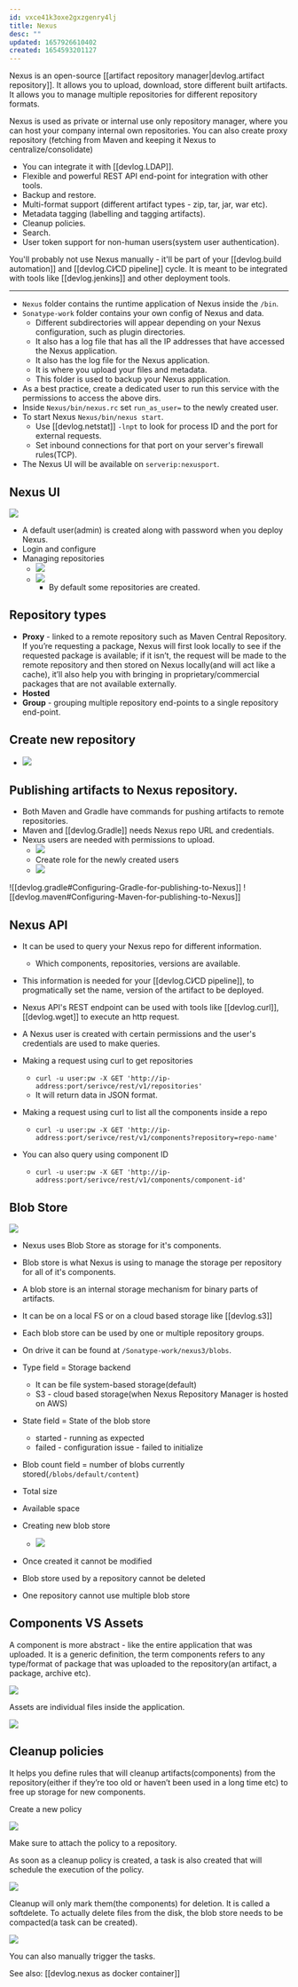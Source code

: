 ```yaml
---
id: vxce41k3oxe2gxzgenry4lj
title: Nexus
desc: ""
updated: 1657926610402
created: 1654593201127
---
```


Nexus is an open-source [[artifact repository manager|devlog.artifact repository]]. It allows you to upload, download, store different built artifacts. It allows you to manage multiple repositories for different repository formats.

Nexus is used as private or internal use only repository manager, where you can host your company internal own repositories. You can also create proxy repository (fetching from Maven and keeping it Nexus to centralize/consolidate)

- You can integrate it with [[devlog.LDAP]].
- Flexible and powerful REST API end-point for integration with other tools.
- Backup and restore.
- Multi-format support (different artifact types - zip, tar, jar, war etc).
- Metadata tagging (labelling and tagging artifacts).
- Cleanup policies.
- Search.
- User token support for non-human users(system user authentication).

You'll probably not use Nexus manually - it'll be part of your [[devlog.build automation]] and [[devlog.CI⁄CD pipeline]] cycle. It is meant to be integrated with tools like [[devlog.jenkins]] and other deployment tools.

---

- `Nexus` folder contains the runtime application of Nexus inside the `/bin`.
- `Sonatype-work` folder contains your own config of Nexus and data.
  - Different subdirectories will appear depending on your Nexus configuration, such as plugin directories.
  - It also has a log file that has all the IP addresses that have accessed the Nexus application.
  - It also has the log file for the Nexus application.
  - It is where you upload your files and metadata.
  - This folder is used to backup your Nexus application.
- As a best practice, create a dedicated user to run this service with the permissions to access the above dirs.
- Inside `Nexus/bin/nexus.rc` set `run_as_user=` to the newly created user.
- To start Nexus `Nexus/bin/nexus start`.
  - Use [[devlog.netstat]] `-lnpt` to look for process ID and the port for external requests.
  - Set inbound connections for that port on your server's firewall rules(TCP).
- The Nexus UI will be available on `serverip:nexusport`.

## Nexus UI

![](https://res.cloudinary.com/zubayr/image/upload/v1654644255/wiki/xloscf79pdo22hnbly1d.png)

- A default user(admin) is created along with password when you deploy Nexus.
- Login and configure
- Managing repositories
  - ![](https://res.cloudinary.com/zubayr/image/upload/v1654644605/wiki/kijj1oitz8sgh1taphvp.png)
  - ![](https://res.cloudinary.com/zubayr/image/upload/v1654644644/wiki/mudnethtl9ktehqp4ssr.png)
    - By default some repositories are created.

## Repository types

- **Proxy** - linked to a remote repository such as Maven Central Repository. If you’re requesting a package, Nexus will first look locally to see if the requested package is available; if it isn’t, the request will be made to the remote repository and then stored on Nexus locally(and will act like a cache), it’ll also help you with bringing in proprietary/commercial packages that are not available externally.
- **Hosted**
- **Group** - grouping multiple repository end-points to a single repository end-point.

## Create new repository

- ![](https://res.cloudinary.com/zubayr/image/upload/v1654645683/wiki/ijv67etao7mokg2fklu0.png)

## Publishing artifacts to Nexus repository.

- Both Maven and Gradle have commands for pushing artifacts to remote repositories.
- Maven and [[devlog.Gradle]] needs Nexus repo URL and credentials.
- Nexus users are needed with permissions to upload.
  - ![](https://res.cloudinary.com/zubayr/image/upload/v1654646661/wiki/z7pdilioj7ermzvy2jz0.png)
  - Create role for the newly created users
  - ![](https://res.cloudinary.com/zubayr/image/upload/v1654646774/wiki/cyzetrxf13ts8xzfwhfb.png)

![[devlog.gradle#Configuring-Gradle-for-publishing-to-Nexus]]
![[devlog.maven#Configuring-Maven-for-publishing-to-Nexus]]

## Nexus API

- It can be used to query your Nexus repo for different information.
  - Which components, repositories, versions are available.
- This information is needed for your [[devlog.CI⁄CD pipeline]], to progmatically set the name, version of the artifact to be deployed.
- Nexus API's REST endpoint can be used with tools like [[devlog.curl]], [[devlog.wget]] to execute an http request.
- A Nexus user is created with certain permissions and the user's credentials are used to make queries.

- Making a request using curl to get repositories
  - `curl -u user:pw -X GET 'http://ip-address:port/serivce/rest/v1/repositories'`
  - It will return data in JSON format.
- Making a request using curl to list all the components inside a repo
  - `curl -u user:pw -X GET 'http://ip-address:port/serivce/rest/v1/components?repository=repo-name'`
- You can also query using component ID
  - `curl -u user:pw -X GET 'http://ip-address:port/serivce/rest/v1/components/component-id'`

## Blob Store

![](https://res.cloudinary.com/zubayr/image/upload/v1654651381/wiki/pxxp2ggectz2acun57hh.png)

- Nexus uses Blob Store as storage for it's components.
- Blob store is what Nexus is using to manage the storage per repository for all of it's components.
- A blob store is an internal storage mechanism for binary parts of artifacts.
- It can be on a local FS or on a cloud based storage like [[devlog.s3]]
- Each blob store can be used by one or multiple repository groups.
- On drive it can be found at `/Sonatype-work/nexus3/blobs`.
- Type field = Storage backend
  - It can be file system-based storage(default)
  - S3 - cloud based storage(when Nexus Repository Manager is hosted on AWS)
- State field = State of the blob store
  - started - running as expected
  - failed - configuration issue - failed to initialize
- Blob count field = number of blobs currently stored(`/blobs/default/content`)
- Total size
- Available space
- Creating new blob store

  - ![](https://res.cloudinary.com/zubayr/image/upload/v1654651357/wiki/w1gk5ilsrqc78n85lyxf.png)

- Once created it cannot be modified
- Blob store used by a repository cannot be deleted
- One repository cannot use multiple blob store

## Components VS Assets

A component is more abstract - like the entire application that was uploaded. It is a generic definition, the term components refers to any type/format of package that was uploaded to the repository(an artifact, a package, archive etc).

![](https://res.cloudinary.com/zubayr/image/upload/v1654651811/wiki/e9ox01rt7okk17e8fbye.png)

Assets are individual files inside the application.

![](https://res.cloudinary.com/zubayr/image/upload/v1654651861/wiki/f69xhzetjfeca6kedqtz.png)

## Cleanup policies

It helps you define rules that will cleanup artifacts(components) from the repository(either if they’re too old or haven’t been used in a long time etc) to free up storage for new components.

Create a new policy

![](https://res.cloudinary.com/zubayr/image/upload/v1654652487/wiki/n07gfou0xjnhsmwpiiwd.png)

Make sure to attach the policy to a repository.

As soon as a cleanup policy is created, a task is also created that will schedule the execution of the policy.

![](https://res.cloudinary.com/zubayr/image/upload/v1654652738/wiki/nw1hx6vze1oelsftyk5l.png)

Cleanup will only mark them(the components) for deletion. It is called a softdelete. To actually delete files from the disk, the blob store needs to be compacted(a task can be created).

![](https://res.cloudinary.com/zubayr/image/upload/v1654652902/wiki/pyvyzxlmqg1dckmhfv65.png)

You can also manually trigger the tasks.

See also: [[devlog.nexus as docker container]]
